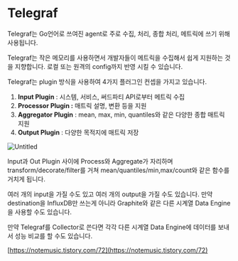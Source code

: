# Telegraf

Telegraf는 Go언어로 쓰여진 agent로 주로 수집, 처리, 종합 처리, 메트릭에 쓰기 위해 사용됩니다. 

Telegraf는 작은 메모리를 사용하면서 개발자들이 메트릭을 수집해서 쉽게 지원하는 것을 지향합니다. 로컬 또는 원격의 config까지 반영 시킬 수 있습니다.

Telegraf는 plugin 방식을 사용하여 4가지 플러그인 컨셉을 가지고 있습니다. 

1. **Input Plugin** : 시스템, 서비스, 써드파티 API로부터 메트릭 수집
2. **************************************Processor Plugin :************************************** 매트릭 설명, 변환 등을 지원
3. ********Aggregator Plugin******** : mean, max, min, quantiles와 같은 다양한 종합 매트릭 지원
4. ********Output Plugin******** : 다양한 목적지에 매트릭 저장

![Untitled](https://s3-us-west-2.amazonaws.com/secure.notion-static.com/1b40e969-c58b-4542-8269-feec0d9e36c8/Untitled.png)

Input과 Out Plugin 사이에 Process와 Aggregate가 자리하며 transform/decorate/filter를 거쳐 mean/quantiles/min,max/count와 같은 함수를 거치게 됩니다. 

여러 개의 input을 가질 수도 있고 여러 개의 output을 가질 수도 있습니다. 만약 destination을 InfluxDB만 쓰는게 아니라 Graphite와 같은 다른 시계열 Data Engine을 사용할 수도 있습니다. 

만약 Telegraf를 Collector로 쓴다면 각각 다른 시계열 Data Engine에 데이터를 보내서 성능 비교를 할 수도 있습니다. 

[https://notemusic.tistory.com/72](https://notemusic.tistory.com/72)

